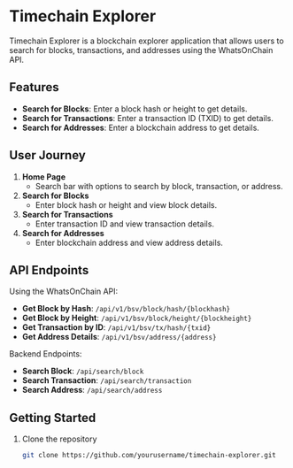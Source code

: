 # Timechain Explorer

Timechain Explorer is a blockchain explorer application that allows users to search for blocks, transactions, and addresses using the WhatsOnChain API.

## Features

- **Search for Blocks**: Enter a block hash or height to get details.
- **Search for Transactions**: Enter a transaction ID (TXID) to get details.
- **Search for Addresses**: Enter a blockchain address to get details.

## User Journey

1. **Home Page**
   - Search bar with options to search by block, transaction, or address.
2. **Search for Blocks**
   - Enter block hash or height and view block details.
3. **Search for Transactions**
   - Enter transaction ID and view transaction details.
4. **Search for Addresses**
   - Enter blockchain address and view address details.

## API Endpoints

Using the WhatsOnChain API:

- **Get Block by Hash**: `/api/v1/bsv/block/hash/{blockhash}`
- **Get Block by Height**: `/api/v1/bsv/block/height/{blockheight}`
- **Get Transaction by ID**: `/api/v1/bsv/tx/hash/{txid}`
- **Get Address Details**: `/api/v1/bsv/address/{address}`

Backend Endpoints:

- **Search Block**: `/api/search/block`
- **Search Transaction**: `/api/search/transaction`
- **Search Address**: `/api/search/address`

## Getting Started

1. Clone the repository
   ```sh
   git clone https://github.com/yourusername/timechain-explorer.git

